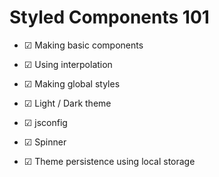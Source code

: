 # Styled Components 101

- &#9745; Making basic components

- &#9745; Using interpolation
- &#9745; Making global styles
- &#9745; Light / Dark theme
- &#9745; jsconfig
- &#9745; Spinner
- &#9745; Theme persistence using local storage
